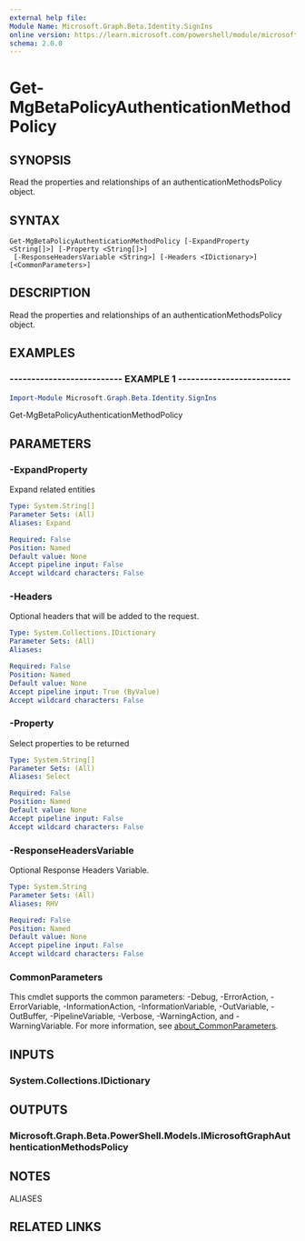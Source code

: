 ```yaml
---
external help file:
Module Name: Microsoft.Graph.Beta.Identity.SignIns
online version: https://learn.microsoft.com/powershell/module/microsoft.graph.beta.identity.signins/get-mgbetapolicyauthenticationmethodpolicy
schema: 2.0.0
---
```


# Get-MgBetaPolicyAuthenticationMethodPolicy

## SYNOPSIS
Read the properties and relationships of an authenticationMethodsPolicy object.

## SYNTAX

```
Get-MgBetaPolicyAuthenticationMethodPolicy [-ExpandProperty <String[]>] [-Property <String[]>]
 [-ResponseHeadersVariable <String>] [-Headers <IDictionary>] [<CommonParameters>]
```

## DESCRIPTION
Read the properties and relationships of an authenticationMethodsPolicy object.

## EXAMPLES

### -------------------------- EXAMPLE 1 --------------------------
```powershell
Import-Module Microsoft.Graph.Beta.Identity.SignIns
```

Get-MgBetaPolicyAuthenticationMethodPolicy

## PARAMETERS

### -ExpandProperty
Expand related entities

```yaml
Type: System.String[]
Parameter Sets: (All)
Aliases: Expand

Required: False
Position: Named
Default value: None
Accept pipeline input: False
Accept wildcard characters: False
```

### -Headers
Optional headers that will be added to the request.

```yaml
Type: System.Collections.IDictionary
Parameter Sets: (All)
Aliases:

Required: False
Position: Named
Default value: None
Accept pipeline input: True (ByValue)
Accept wildcard characters: False
```

### -Property
Select properties to be returned

```yaml
Type: System.String[]
Parameter Sets: (All)
Aliases: Select

Required: False
Position: Named
Default value: None
Accept pipeline input: False
Accept wildcard characters: False
```

### -ResponseHeadersVariable
Optional Response Headers Variable.

```yaml
Type: System.String
Parameter Sets: (All)
Aliases: RHV

Required: False
Position: Named
Default value: None
Accept pipeline input: False
Accept wildcard characters: False
```

### CommonParameters
This cmdlet supports the common parameters: -Debug, -ErrorAction, -ErrorVariable, -InformationAction, -InformationVariable, -OutVariable, -OutBuffer, -PipelineVariable, -Verbose, -WarningAction, and -WarningVariable. For more information, see [about_CommonParameters](http://go.microsoft.com/fwlink/?LinkID=113216).

## INPUTS

### System.Collections.IDictionary

## OUTPUTS

### Microsoft.Graph.Beta.PowerShell.Models.IMicrosoftGraphAuthenticationMethodsPolicy

## NOTES

ALIASES

## RELATED LINKS

